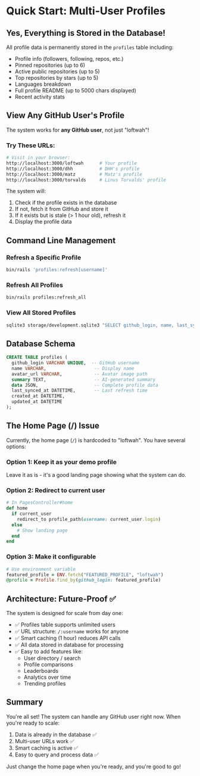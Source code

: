 # Quick Start: Multi-User Profiles

## Yes, Everything is Stored in the Database!

All profile data is permanently stored in the `profiles` table including:

- Profile info (followers, following, repos, etc.)
- Pinned repositories (up to 6)
- Active public repositories (up to 5)
- Top repositories by stars (up to 5)
- Languages breakdown
- Full profile README (up to 5000 chars displayed)
- Recent activity stats

## View Any GitHub User's Profile

The system works for **any GitHub user**, not just "loftwah"!

### Try These URLs:

```bash
# Visit in your browser:
http://localhost:3000/loftwah      # Your profile
http://localhost:3000/dhh          # DHH's profile
http://localhost:3000/matz         # Matz's profile
http://localhost:3000/torvalds     # Linus Torvalds' profile
```

The system will:

1. Check if the profile exists in the database
2. If not, fetch it from GitHub and store it
3. If it exists but is stale (> 1 hour old), refresh it
4. Display the profile data

## Command Line Management

### Refresh a Specific Profile

```bash
bin/rails 'profiles:refresh[username]'
```

### Refresh All Profiles

```bash
bin/rails profiles:refresh_all
```

### View All Stored Profiles

```bash
sqlite3 storage/development.sqlite3 "SELECT github_login, name, last_synced_at FROM profiles;"
```

## Database Schema

```sql
CREATE TABLE profiles (
  github_login VARCHAR UNIQUE,  -- GitHub username
  name VARCHAR,                  -- Display name
  avatar_url VARCHAR,            -- Avatar image path
  summary TEXT,                  -- AI-generated summary
  data JSON,                     -- Complete profile data
  last_synced_at DATETIME,       -- Last refresh time
  created_at DATETIME,
  updated_at DATETIME
);
```

## The Home Page (/) Issue

Currently, the home page (`/`) is hardcoded to "loftwah". You have several options:

### Option 1: Keep it as your demo profile

Leave it as is - it's a good landing page showing what the system can do.

### Option 2: Redirect to current user

```ruby
# In PagesController#home
def home
  if current_user
    redirect_to profile_path(username: current_user.login)
  else
    # Show landing page
  end
end
```

### Option 3: Make it configurable

```ruby
# Use environment variable
featured_profile = ENV.fetch("FEATURED_PROFILE", "loftwah")
@profile = Profile.find_by(github_login: featured_profile)
```

## Architecture: Future-Proof ✅

The system is designed for scale from day one:

- ✅ Profiles table supports unlimited users
- ✅ URL structure: `/:username` works for anyone
- ✅ Smart caching (1 hour) reduces API calls
- ✅ All data stored in database for processing
- ✅ Easy to add features like:
  - User directory / search
  - Profile comparisons
  - Leaderboards
  - Analytics over time
  - Trending profiles

## Summary

You're all set! The system can handle any GitHub user right now. When you're ready to scale:

1. Data is already in the database ✅
2. Multi-user URLs work ✅
3. Smart caching is active ✅
4. Easy to query and process data ✅

Just change the home page when you're ready, and you're good to go!
